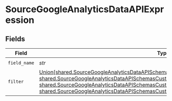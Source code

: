 # SourceGoogleAnalyticsDataAPIExpression


## Fields

| Field                                                                                                                                                                                                                                                                                                                                                                                                                                                                            | Type                                                                                                                                                                                                                                                                                                                                                                                                                                                                             | Required                                                                                                                                                                                                                                                                                                                                                                                                                                                                         | Description                                                                                                                                                                                                                                                                                                                                                                                                                                                                      |
| -------------------------------------------------------------------------------------------------------------------------------------------------------------------------------------------------------------------------------------------------------------------------------------------------------------------------------------------------------------------------------------------------------------------------------------------------------------------------------- | -------------------------------------------------------------------------------------------------------------------------------------------------------------------------------------------------------------------------------------------------------------------------------------------------------------------------------------------------------------------------------------------------------------------------------------------------------------------------------- | -------------------------------------------------------------------------------------------------------------------------------------------------------------------------------------------------------------------------------------------------------------------------------------------------------------------------------------------------------------------------------------------------------------------------------------------------------------------------------- | -------------------------------------------------------------------------------------------------------------------------------------------------------------------------------------------------------------------------------------------------------------------------------------------------------------------------------------------------------------------------------------------------------------------------------------------------------------------------------- |
| `field_name`                                                                                                                                                                                                                                                                                                                                                                                                                                                                     | *str*                                                                                                                                                                                                                                                                                                                                                                                                                                                                            | :heavy_check_mark:                                                                                                                                                                                                                                                                                                                                                                                                                                                               | N/A                                                                                                                                                                                                                                                                                                                                                                                                                                                                              |
| `filter`                                                                                                                                                                                                                                                                                                                                                                                                                                                                         | [Union[shared.SourceGoogleAnalyticsDataAPISchemasCustomReportsArrayDimensionFilterStringFilter, shared.SourceGoogleAnalyticsDataAPISchemasCustomReportsArrayDimensionFilterInListFilter, shared.SourceGoogleAnalyticsDataAPISchemasCustomReportsArrayDimensionFilterNumericFilter, shared.SourceGoogleAnalyticsDataAPISchemasCustomReportsArrayDimensionFilterBetweenFilter]](../../models/shared/sourcegoogleanalyticsdataapischemascustomreportsarraydimensionfilterfilter.md) | :heavy_check_mark:                                                                                                                                                                                                                                                                                                                                                                                                                                                               | N/A                                                                                                                                                                                                                                                                                                                                                                                                                                                                              |